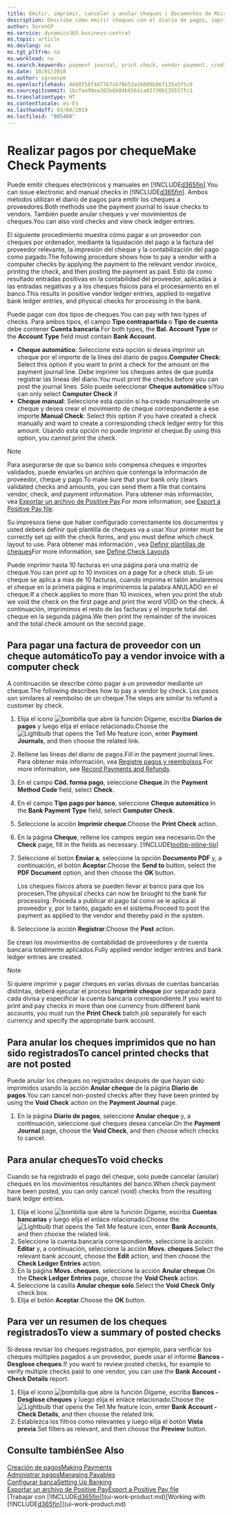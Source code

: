 ```yaml
---
title: Emitir, imprimir, cancelar y anular cheques | Documentos de Microsoft
description: Describe cómo emitir cheques con el diario de pagos, imprimir cheques y anular o ver movimientos de cheques en Business Central.
author: SorenGP
ms.service: dynamics365-business-central
ms.topic: article
ms.devlang: na
ms.tgt_pltfrm: na
ms.workload: na
ms.search.keywords: payment journal, print check, vendor payment, creditor, debt, balance due, AP
ms.date: 10/01/2018
ms.author: sgroespe
ms.openlocfilehash: 4dd8f50f4d7767cb70b53a16009b86f135a5f5c6
ms.sourcegitcommit: 1bcfaa99ea302e6b84b8361ca02730b135557fc1
ms.translationtype: HT
ms.contentlocale: es-ES
ms.lasthandoff: 03/08/2019
ms.locfileid: "805400"
---
```

# <a name="make-check-payments"></a><span data-ttu-id="69161-103">Realizar pagos por cheque</span><span class="sxs-lookup"><span data-stu-id="69161-103">Make Check Payments</span></span>
<span data-ttu-id="69161-104">Puede emitir cheques electrónicos y manuales en [!INCLUDE[d365fin](includes/d365fin_md.md)].</span><span class="sxs-lookup"><span data-stu-id="69161-104">You can issue electronic and manual checks in [!INCLUDE[d365fin](includes/d365fin_md.md)].</span></span> <span data-ttu-id="69161-105">Ambos métodos utilizan el diario de pagos para emitir los cheques a proveedores.</span><span class="sxs-lookup"><span data-stu-id="69161-105">Both methods use the payment journal to issue checks to vendors.</span></span> <span data-ttu-id="69161-106">También puede anular cheques y ver movimientos de cheques.</span><span class="sxs-lookup"><span data-stu-id="69161-106">You can also void checks and view check ledger entries.</span></span>

<span data-ttu-id="69161-107">El siguiente procedimiento muestra cómo pagar a un proveedor con cheques por ordenador, mediante la liquidación del pago a la factura del proveedor relevante, la impresión del cheque y la contabilización del pago como pagado.</span><span class="sxs-lookup"><span data-stu-id="69161-107">The following procedure shows how to pay a vendor with a computer checks by applying the payment to the relevant vendor invoice, printing the check, and then posting the payment as paid.</span></span> <span data-ttu-id="69161-108">Esto da como resultado entradas positivas en la contabilidad del proveedor, aplicadas a las entradas negativas y a los cheques físicos para el procesamiento en el banco.</span><span class="sxs-lookup"><span data-stu-id="69161-108">This results in positive vendor ledger entries, applied to negative bank ledger entries, and physical checks for processing in the bank.</span></span>

<span data-ttu-id="69161-109">Puede pagar con dos tipos de cheques.</span><span class="sxs-lookup"><span data-stu-id="69161-109">You can pay with two types of checks.</span></span> <span data-ttu-id="69161-110">Para ambos tipos, el campo **Tipo contrapartida** o **Tipo de cuenta** debe contener **Cuenta bancaria**.</span><span class="sxs-lookup"><span data-stu-id="69161-110">For both types, the **Bal. Account Type** or the **Account Type** field must contain **Bank Account**.</span></span>

- <span data-ttu-id="69161-111">**Cheque automático**: Seleccione esta opción si desea imprimir un cheque por el importe de la línea del diario de pagos.</span><span class="sxs-lookup"><span data-stu-id="69161-111">**Computer Check**: Select this option if you want to print a check for the amount on the payment journal line.</span></span> <span data-ttu-id="69161-112">Debe imprimir los cheques antes de que pueda registrar las líneas del diario.</span><span class="sxs-lookup"><span data-stu-id="69161-112">You must print the checks before you can post the journal lines.</span></span> <span data-ttu-id="69161-113">Sólo puede seleccionar **Cheque automático** si</span><span class="sxs-lookup"><span data-stu-id="69161-113">You can only select **Computer Check** if</span></span>
- <span data-ttu-id="69161-114">**Cheque manual**: Seleccione esta opción si ha creado manualmente un cheque y desea crear el movimiento de cheque correspondiente a ese importe.</span><span class="sxs-lookup"><span data-stu-id="69161-114">**Manual Check**: Select this option if you have created a check manually and want to create a corresponding check ledger entry for this amount.</span></span> <span data-ttu-id="69161-115">Usando esta opción no puede imprimir el cheque.</span><span class="sxs-lookup"><span data-stu-id="69161-115">By using this option, you cannot print the check.</span></span>

> [!NOTE]  
> <span data-ttu-id="69161-116">Para asegurarse de que su banco solo compensa cheques e importes validados, puede enviarles un archivo que contenga la información de proveedor, cheque y pago.</span><span class="sxs-lookup"><span data-stu-id="69161-116">To make sure that your bank only clears validated checks and amounts, you can send them a file that contains vendor, check, and payment information.</span></span> <span data-ttu-id="69161-117">Para obtener más información, vea [Exportar un archivo de Positive Pay](finance-how-positive-pay.md).</span><span class="sxs-lookup"><span data-stu-id="69161-117">For more information, see [Export a Positive Pay file](finance-how-positive-pay.md).</span></span>

<span data-ttu-id="69161-118">Su impresora tiene que haber configurado correctamente los documentos y usted deberá definir qué plantilla de cheques va a usar.</span><span class="sxs-lookup"><span data-stu-id="69161-118">Your printer must be correctly set up with the check forms, and you must define which check layout to use.</span></span> <span data-ttu-id="69161-119">Para obtener más información , vea [Definir plantillas de cheques](finance-how-define-check-layouts.md)</span><span class="sxs-lookup"><span data-stu-id="69161-119">For more information, see [Define Check Layouts](finance-how-define-check-layouts.md)</span></span>

<span data-ttu-id="69161-120">Puede imprimir hasta 10 facturas en una página para una matriz de cheque.</span><span class="sxs-lookup"><span data-stu-id="69161-120">You can print up to 10 invoices on a page for a check stub.</span></span> <span data-ttu-id="69161-121">Si un cheque se aplica a más de 10 facturas, cuando imprima el talón anularemos el cheque en la primera página e imprimiremos la palabra ANULADO en el cheque.</span><span class="sxs-lookup"><span data-stu-id="69161-121">If a check applies to more than 10 invoices, when you print the stub we void the check on the first page and print the word VOID on the check.</span></span> <span data-ttu-id="69161-122">A continuación, imprimimos el resto de las facturas y el importe total del cheque en la segunda página.</span><span class="sxs-lookup"><span data-stu-id="69161-122">We then print the remainder of the invoices and the total check amount on the second page.</span></span> 

## <a name="to-pay-a-vendor-invoice-with-a-computer-check"></a><span data-ttu-id="69161-123">Para pagar una factura de proveedor con un cheque automático</span><span class="sxs-lookup"><span data-stu-id="69161-123">To pay a vendor invoice with a computer check</span></span>
<span data-ttu-id="69161-124">A continuación se describe cómo pagar a un proveedor mediante un cheque.</span><span class="sxs-lookup"><span data-stu-id="69161-124">The following describes how to pay a vendor by check.</span></span> <span data-ttu-id="69161-125">Los pasos son similares al reembolso de un cheque.</span><span class="sxs-lookup"><span data-stu-id="69161-125">The steps are similar to refund a customer by check.</span></span>

1. <span data-ttu-id="69161-126">Elija el icono ![bombilla que abre la función Dígame](media/ui-search/search_small.png "Dígame que desea hacer"), escriba **Diarios de pagos** y luego elija el enlace relacionado.</span><span class="sxs-lookup"><span data-stu-id="69161-126">Choose the ![Lightbulb that opens the Tell Me feature](media/ui-search/search_small.png "Tell me what you want to do") icon, enter **Payment Journals**, and then choose the related link.</span></span>
2. <span data-ttu-id="69161-127">Rellene las líneas del diario de pagos.</span><span class="sxs-lookup"><span data-stu-id="69161-127">Fill in the payment journal lines.</span></span> <span data-ttu-id="69161-128">Para obtener más información, vea [Registre pagos y reembolsos](payables-how-post-payments-refunds.md).</span><span class="sxs-lookup"><span data-stu-id="69161-128">For more information, see [Record Payments and Refunds](payables-how-post-payments-refunds.md).</span></span>
3. <span data-ttu-id="69161-129">En el campo **Cód. forma pago**, seleccione **Cheque**.</span><span class="sxs-lookup"><span data-stu-id="69161-129">In the **Payment Method Code** field, select **Check**.</span></span>
4. <span data-ttu-id="69161-130">En el campo **Tipo pago por banco**, seleccione **Cheque automático**.</span><span class="sxs-lookup"><span data-stu-id="69161-130">In the **Bank Payment Type** field, select **Computer Check**.</span></span>
5. <span data-ttu-id="69161-131">Seleccione la acción **Imprimir cheque**.</span><span class="sxs-lookup"><span data-stu-id="69161-131">Choose the **Print Check** action.</span></span>
6. <span data-ttu-id="69161-132">En la página **Cheque**, rellene los campos según sea necesario.</span><span class="sxs-lookup"><span data-stu-id="69161-132">On the **Check** page, fill in the fields as necessary.</span></span> [!INCLUDE[tooltip-inline-tip](includes/tooltip-inline-tip_md.md)]
7. <span data-ttu-id="69161-133">Seleccione el botón **Enviar a**, seleccione la opción **Documento PDF** y, a continuación, el botón **Aceptar**.</span><span class="sxs-lookup"><span data-stu-id="69161-133">Choose the **Send to** button, select the **PDF Document** option, and then choose the **OK** button.</span></span>

    <span data-ttu-id="69161-134">Los cheques físicos ahora se pueden llevar al banco para que los procesen.</span><span class="sxs-lookup"><span data-stu-id="69161-134">The physical checks can now be brought to the bank for processing.</span></span> <span data-ttu-id="69161-135">Proceda a publicar el pago tal como se le aplica al proveedor y, por lo tanto, pagado en el sistema.</span><span class="sxs-lookup"><span data-stu-id="69161-135">Proceed to post the payment as applied to the vendor and thereby paid in the system.</span></span>
8. <span data-ttu-id="69161-136">Seleccione la acción **Registrar**.</span><span class="sxs-lookup"><span data-stu-id="69161-136">Choose the **Post** action.</span></span>

<span data-ttu-id="69161-137">Se crean los movimientos de contabilidad de proveedores y de cuenta bancaria totalmente aplicados.</span><span class="sxs-lookup"><span data-stu-id="69161-137">Fully applied vendor ledger entries and bank ledger entries are created.</span></span>

> [!NOTE]  
> <span data-ttu-id="69161-138">Si quiere imprimir y pagar cheques en varias divisas de cuentas bancarias distintas, deberá ejecutar el proceso **Imprimir cheque** por separado para cada divisa y especificar la cuenta bancaria correspondiente.</span><span class="sxs-lookup"><span data-stu-id="69161-138">If you want to print and pay checks in more than one currency from different bank accounts, you must run the **Print Check** batch job separately for each currency and specify the appropriate bank account.</span></span>

## <a name="to-cancel-printed-checks-that-are-not-posted"></a><span data-ttu-id="69161-139">Para anular los cheques imprimidos que no han sido registrados</span><span class="sxs-lookup"><span data-stu-id="69161-139">To cancel printed checks that are not posted</span></span>
<span data-ttu-id="69161-140">Puede anular los cheques no registrados después de que hayan sido imprimidos usando la acción **Anular cheque** de la página **Diario de pagos**.</span><span class="sxs-lookup"><span data-stu-id="69161-140">You can cancel non-posted checks after they have been printed by using the **Void Check** action on the **Payment Journal** page.</span></span>

1. <span data-ttu-id="69161-141">En la página **Diario de pagos**, seleccione **Anular cheque** y, a continuación, seleccione qué cheques desea cancelar.</span><span class="sxs-lookup"><span data-stu-id="69161-141">On the **Payment Journal** page, choose the **Void Check**, and then choose which checks to cancel.</span></span>

## <a name="to-void-checks"></a><span data-ttu-id="69161-142">Para anular cheques</span><span class="sxs-lookup"><span data-stu-id="69161-142">To void checks</span></span>
<span data-ttu-id="69161-143">Cuando se ha registrado el pago del cheque, solo puede cancelar (anular) cheques en los movimientos resultantes del banco.</span><span class="sxs-lookup"><span data-stu-id="69161-143">When check payment have been posted, you can only cancel (void) checks from the resulting bank ledger entries.</span></span>

1. <span data-ttu-id="69161-144">Elija el icono ![bombilla que abre la función Dígame](media/ui-search/search_small.png "Dígame que desea hacer"), escriba **Cuentas bancarias** y luego elija el enlace relacionado.</span><span class="sxs-lookup"><span data-stu-id="69161-144">Choose the ![Lightbulb that opens the Tell Me feature](media/ui-search/search_small.png "Tell me what you want to do") icon, enter **Bank Accounts**, and then choose the related link.</span></span>
2. <span data-ttu-id="69161-145">Seleccione la cuenta bancaria correspondiente, seleccione la acción **Editar** y, a continuación, seleccione la acción **Movs. cheques**.</span><span class="sxs-lookup"><span data-stu-id="69161-145">Select the relevant bank account, choose the **Edit** action, and then choose the **Check Ledger Entries** action.</span></span>
3. <span data-ttu-id="69161-146">En la página **Movs. cheques**, seleccione la acción **Anular cheque**.</span><span class="sxs-lookup"><span data-stu-id="69161-146">On the **Check Ledger Entries** page, choose the **Void Check** action.</span></span>
4. <span data-ttu-id="69161-147">Seleccione la casilla **Anular cheque solo**.</span><span class="sxs-lookup"><span data-stu-id="69161-147">Select the **Void Check Only** check box.</span></span>
5. <span data-ttu-id="69161-148">Elija el botón **Aceptar**.</span><span class="sxs-lookup"><span data-stu-id="69161-148">Choose the **OK** button.</span></span>

## <a name="to-view-a-summary-of-posted-checks"></a><span data-ttu-id="69161-149">Para ver un resumen de los cheques registrados</span><span class="sxs-lookup"><span data-stu-id="69161-149">To view a summary of posted checks</span></span>
<span data-ttu-id="69161-150">Si desea revisar los cheques registrados, por ejemplo, para verificar los cheques múltiples pagados a un proveedor, puede usar el informe **Bancos - Desglose cheques**.</span><span class="sxs-lookup"><span data-stu-id="69161-150">If you want to review posted checks, for example to verify multiple checks paid to one vendor, you can use the **Bank Account - Check Details** report.</span></span>
1. <span data-ttu-id="69161-151">Elija el icono ![bombilla que abre la función Dígame](media/ui-search/search_small.png "Dígame que desea hacer"), escriba **Bancos - Desglose cheques** y luego elija el enlace relacionado.</span><span class="sxs-lookup"><span data-stu-id="69161-151">Choose the ![Lightbulb that opens the Tell Me feature](media/ui-search/search_small.png "Tell me what you want to do") icon, enter **Bank Account - Check Details**, and then choose the related link.</span></span>
2. <span data-ttu-id="69161-152">Establezca los filtros como relevantes y luego elija el botón **Vista previa**.</span><span class="sxs-lookup"><span data-stu-id="69161-152">Set filters as relevant, and then choose the **Preview** button.</span></span>

## <a name="see-also"></a><span data-ttu-id="69161-153">Consulte también</span><span class="sxs-lookup"><span data-stu-id="69161-153">See Also</span></span>
[<span data-ttu-id="69161-154">Creación de pagos</span><span class="sxs-lookup"><span data-stu-id="69161-154">Making Payments</span></span>](payables-make-payments.md)  
[<span data-ttu-id="69161-155">Administrar pagos</span><span class="sxs-lookup"><span data-stu-id="69161-155">Managing Payables</span></span>](payables-manage-payables.md)  
[<span data-ttu-id="69161-156">Configurar banca</span><span class="sxs-lookup"><span data-stu-id="69161-156">Setting Up Banking</span></span>](bank-setup-banking.md)  
[<span data-ttu-id="69161-157">Exportar un archivo de Positive Pay</span><span class="sxs-lookup"><span data-stu-id="69161-157">Export a Positive Pay file</span></span>](finance-how-positive-pay.md)  
<span data-ttu-id="69161-158">[Trabajar con [!INCLUDE[d365fin](includes/d365fin_md.md)]](ui-work-product.md)</span><span class="sxs-lookup"><span data-stu-id="69161-158">[Working with [!INCLUDE[d365fin](includes/d365fin_md.md)]](ui-work-product.md)</span></span>  
